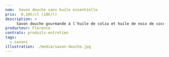 ```yaml
---
nom:  Savon douche sans huile essentielle
prix:  0,10€/cl (10€/l)
description: >
     Savon douche gourmande à l'huile de colza et huile de noix de coco.
producteur: Florence
contrats: produits-entretien
tags: 
  - savons
illustration: ./media/savon-douche.jpg
---
```


